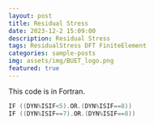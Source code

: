 ```yaml
---
layout: post
title: Residual Stress
date: 2023-12-2 15:09:00
description: Residual Stress
tags: ResidualStress DFT FiniteElement 
categories: sample-posts
img: assets/img/BUET_logo.png
featured: true
---
```


This code is in Fortran.


```c++
IF ((DYN%ISIF<5).OR.(DYN%ISIF==8))
IF ((DYN%ISIF==7).OR.(DYN%ISIF==8))
```

